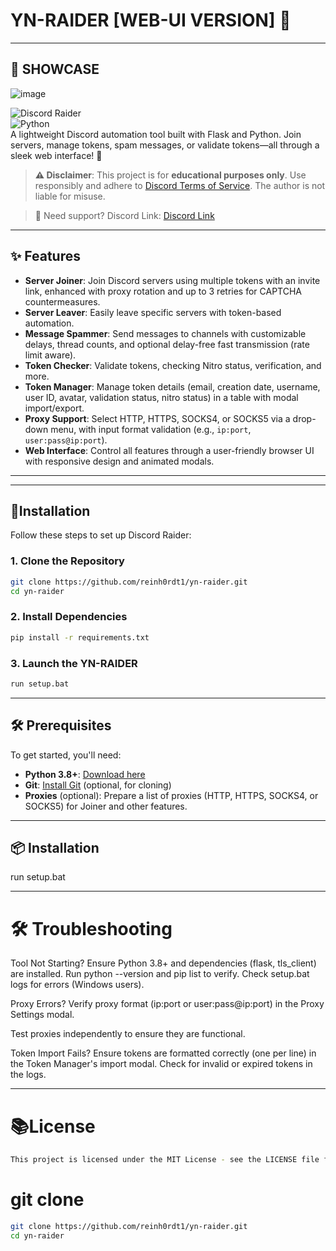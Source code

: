# YN-RAIDER [WEB-UI VERSION] 🚀

---

## 📸 SHOWCASE

![image](https://github.com/user-attachments/assets/aa158e26-3b01-4de8-9c95-34679dbb7620)

![Discord Raider](https://img.shields.io/badge/Discord-Raider-blueviolet?style=flat-square)  
![Python](https://img.shields.io/badge/Python-3.8+-yellow?style=flat-square)  
A lightweight Discord automation tool built with Flask and Python. Join servers, manage tokens, spam messages, or validate tokens—all through a sleek web interface! 🎉

> **⚠️ Disclaimer**: This project is for **educational purposes only**. Use responsibly and adhere to [Discord Terms of Service](https://discord.com/terms). The author is not liable for misuse.

> 👥 Need support? Discord Link: [Discord Link](https://discord.gg/HemBmKMYKF)
---

## ✨ Features
- **Server Joiner**: Join Discord servers using multiple tokens with an invite link, enhanced with proxy rotation and up to 3 retries for CAPTCHA countermeasures.
- **Server Leaver**: Easily leave specific servers with token-based automation.
- **Message Spammer**: Send messages to channels with customizable delays, thread counts, and optional delay-free fast transmission (rate limit aware).
- **Token Checker**: Validate tokens, checking Nitro status, verification, and more.
- **Token Manager**: Manage token details (email, creation date, username, user ID, avatar, validation status, nitro status) in a table with modal import/export.
- **Proxy Support**: Select HTTP, HTTPS, SOCKS4, or SOCKS5 via a drop-down menu, with input format validation (e.g., `ip:port`, `user:pass@ip:port`).
- **Web Interface**: Control all features through a user-friendly browser UI with responsive design and animated modals.

---

---
## 📙Installation
Follow these steps to set up Discord Raider:

### 1. Clone the Repository
```bash
git clone https://github.com/reinh0rdt1/yn-raider.git
cd yn-raider
```

### 2. Install Dependencies
```bash
pip install -r requirements.txt
```

### 3. Launch the YN-RAIDER
```bash
run setup.bat
```
---




## 🛠️ Prerequisites
To get started, you'll need:

- **Python 3.8+**: [Download here](https://www.python.org/downloads/)
- **Git**: [Install Git](https://git-scm.com/downloads) (optional, for cloning)
- **Proxies** (optional): Prepare a list of proxies (HTTP, HTTPS, SOCKS4, or SOCKS5) for Joiner and other features.
---

## 📦 Installation
run setup.bat

---

# 🛠️ Troubleshooting
Tool Not Starting?
Ensure Python 3.8+ and dependencies (flask, tls_client) are installed. Run python --version and pip list to verify.
Check setup.bat logs for errors (Windows users).

Proxy Errors?
Verify proxy format (ip:port or user:pass@ip:port) in the Proxy Settings modal.

Test proxies independently to ensure they are functional.

Token Import Fails?
Ensure tokens are formatted correctly (one per line) in the Token Manager's import modal.
Check for invalid or expired tokens in the logs.

---

# 📚License
```bash
This project is licensed under the MIT License - see the LICENSE file for details.
```




# git clone
```bash
git clone https://github.com/reinh0rdt1/yn-raider.git
cd yn-raider
